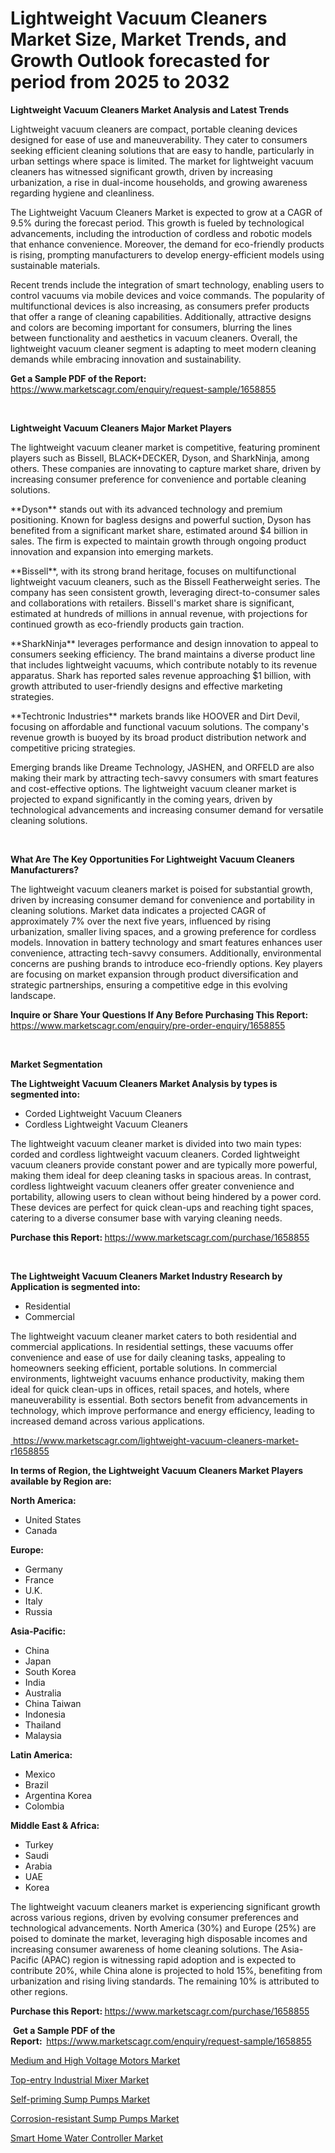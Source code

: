 <p><h1>Lightweight Vacuum Cleaners Market Size, Market Trends, and Growth Outlook forecasted for period from 2025 to 2032</h1></p><p><strong>Lightweight Vacuum Cleaners Market Analysis and Latest Trends</strong></p>
<p><p>Lightweight vacuum cleaners are compact, portable cleaning devices designed for ease of use and maneuverability. They cater to consumers seeking efficient cleaning solutions that are easy to handle, particularly in urban settings where space is limited. The market for lightweight vacuum cleaners has witnessed significant growth, driven by increasing urbanization, a rise in dual-income households, and growing awareness regarding hygiene and cleanliness.</p><p>The Lightweight Vacuum Cleaners Market is expected to grow at a CAGR of 9.5% during the forecast period. This growth is fueled by technological advancements, including the introduction of cordless and robotic models that enhance convenience. Moreover, the demand for eco-friendly products is rising, prompting manufacturers to develop energy-efficient models using sustainable materials. </p><p>Recent trends include the integration of smart technology, enabling users to control vacuums via mobile devices and voice commands. The popularity of multifunctional devices is also increasing, as consumers prefer products that offer a range of cleaning capabilities. Additionally, attractive designs and colors are becoming important for consumers, blurring the lines between functionality and aesthetics in vacuum cleaners. Overall, the lightweight vacuum cleaner segment is adapting to meet modern cleaning demands while embracing innovation and sustainability.</p></p>
<p><strong>Get a Sample PDF of the Report:&nbsp;</strong> <a href="https://www.marketscagr.com/enquiry/request-sample/1658855?utm_campaign=1901&utm_medium=2&utm_source=Github&utm_content=ia&utm_term=28022025&utm_id=lightweight-vacuum-cleaners">https://www.marketscagr.com/enquiry/request-sample/1658855</a></p>
<p>&nbsp;</p>
<p><strong>Lightweight Vacuum Cleaners Major Market Players</strong></p>
<p><p>The lightweight vacuum cleaner market is competitive, featuring prominent players such as Bissell, BLACK+DECKER, Dyson, and SharkNinja, among others. These companies are innovating to capture market share, driven by increasing consumer preference for convenience and portable cleaning solutions.</p><p>**Dyson** stands out with its advanced technology and premium positioning. Known for bagless designs and powerful suction, Dyson has benefited from a significant market share, estimated around $4 billion in sales. The firm is expected to maintain growth through ongoing product innovation and expansion into emerging markets.</p><p>**Bissell**, with its strong brand heritage, focuses on multifunctional lightweight vacuum cleaners, such as the Bissell Featherweight series. The company has seen consistent growth, leveraging direct-to-consumer sales and collaborations with retailers. Bissell's market share is significant, estimated at hundreds of millions in annual revenue, with projections for continued growth as eco-friendly products gain traction.</p><p>**SharkNinja** leverages performance and design innovation to appeal to consumers seeking efficiency. The brand maintains a diverse product line that includes lightweight vacuums, which contribute notably to its revenue apparatus. Shark has reported sales revenue approaching $1 billion, with growth attributed to user-friendly designs and effective marketing strategies.</p><p>**Techtronic Industries** markets brands like HOOVER and Dirt Devil, focusing on affordable and functional vacuum solutions. The company's revenue growth is buoyed by its broad product distribution network and competitive pricing strategies.</p><p>Emerging brands like Dreame Technology, JASHEN, and ORFELD are also making their mark by attracting tech-savvy consumers with smart features and cost-effective options. The lightweight vacuum cleaner market is projected to expand significantly in the coming years, driven by technological advancements and increasing consumer demand for versatile cleaning solutions.</p></p>
<p>&nbsp;</p>
<p><strong>What Are The Key Opportunities For Lightweight Vacuum Cleaners Manufacturers?</strong></p>
<p><p>The lightweight vacuum cleaners market is poised for substantial growth, driven by increasing consumer demand for convenience and portability in cleaning solutions. Market data indicates a projected CAGR of approximately 7% over the next five years, influenced by rising urbanization, smaller living spaces, and a growing preference for cordless models. Innovation in battery technology and smart features enhances user convenience, attracting tech-savvy consumers. Additionally, environmental concerns are pushing brands to introduce eco-friendly options. Key players are focusing on market expansion through product diversification and strategic partnerships, ensuring a competitive edge in this evolving landscape.</p></p>
<p><strong>Inquire or Share Your Questions If Any Before Purchasing This Report:</strong> <a href="https://www.marketscagr.com/enquiry/pre-order-enquiry/1658855?utm_campaign=1901&utm_medium=2&utm_source=Github&utm_content=ia&utm_term=28022025&utm_id=lightweight-vacuum-cleaners">https://www.marketscagr.com/enquiry/pre-order-enquiry/1658855</a></p>
<p>&nbsp;</p>
<p><strong>Market Segmentation</strong></p>
<p><strong>The Lightweight Vacuum Cleaners Market Analysis by types is segmented into:</strong></p>
<p><ul><li>Corded Lightweight Vacuum Cleaners</li><li>Cordless Lightweight Vacuum Cleaners</li></ul></p>
<p><p>The lightweight vacuum cleaner market is divided into two main types: corded and cordless lightweight vacuum cleaners. Corded lightweight vacuum cleaners provide constant power and are typically more powerful, making them ideal for deep cleaning tasks in spacious areas. In contrast, cordless lightweight vacuum cleaners offer greater convenience and portability, allowing users to clean without being hindered by a power cord. These devices are perfect for quick clean-ups and reaching tight spaces, catering to a diverse consumer base with varying cleaning needs.</p></p>
<p><strong>Purchase this Report:&nbsp;</strong><a href="https://www.marketscagr.com/purchase/1658855?utm_campaign=1901&utm_medium=2&utm_source=Github&utm_content=ia&utm_term=28022025&utm_id=lightweight-vacuum-cleaners">https://www.marketscagr.com/purchase/1658855</a></p>
<p>&nbsp;</p>
<p><strong>The Lightweight Vacuum Cleaners Market Industry Research by Application is segmented into:</strong></p>
<p><ul><li>Residential</li><li>Commercial</li></ul></p>
<p><p>The lightweight vacuum cleaner market caters to both residential and commercial applications. In residential settings, these vacuums offer convenience and ease of use for daily cleaning tasks, appealing to homeowners seeking efficient, portable solutions. In commercial environments, lightweight vacuums enhance productivity, making them ideal for quick clean-ups in offices, retail spaces, and hotels, where maneuverability is essential. Both sectors benefit from advancements in technology, which improve performance and energy efficiency, leading to increased demand across various applications.</p></p>
<p><a href="https://www.marketscagr.com/lightweight-vacuum-cleaners-market-r1658855?utm_campaign=1901&utm_medium=2&utm_source=Github&utm_content=ia&utm_term=28022025&utm_id=lightweight-vacuum-cleaners">&nbsp;https://www.marketscagr.com/lightweight-vacuum-cleaners-market-r1658855</a></p>
<p><strong>In terms of Region, the Lightweight Vacuum Cleaners Market Players available by Region are:</strong></p>
<p>
    <p> <strong> North America: </strong>
        <ul>
            <li>United States</li>
            <li>Canada</li>
        </ul>
        </p> 
    <p> <strong> Europe: </strong>
        <ul>
            <li>Germany</li>
            <li>France</li>
            <li>U.K.</li>
            <li>Italy</li>
            <li>Russia</li>
        </ul>
        </p> 
    <p> <strong> Asia-Pacific: </strong>
        <ul>
            <li>China</li>
            <li>Japan</li>
            <li>South Korea</li>
            <li>India</li>
            <li>Australia</li>
            <li>China Taiwan</li>
            <li>Indonesia</li>
            <li>Thailand</li>
            <li>Malaysia</li>
        </ul>
        </p> 
    <p> <strong> Latin America: </strong>
        <ul>
            <li>Mexico</li>
            <li>Brazil</li>
            <li>Argentina Korea</li>
            <li>Colombia</li>
        </ul>
        </p> 
    <p> <strong> Middle East & Africa: </strong>
        <ul>
            <li>Turkey</li>
            <li>Saudi</li>
            <li>Arabia</li>
            <li>UAE</li>
            <li>Korea</li>
        </ul>
    </p>
    </p>
<p><p>The lightweight vacuum cleaners market is experiencing significant growth across various regions, driven by evolving consumer preferences and technological advancements. North America (30%) and Europe (25%) are poised to dominate the market, leveraging high disposable incomes and increasing consumer awareness of home cleaning solutions. The Asia-Pacific (APAC) region is witnessing rapid adoption and is expected to contribute 20%, while China alone is projected to hold 15%, benefiting from urbanization and rising living standards. The remaining 10% is attributed to other regions.</p></p>
<p><strong>Purchase this Report: </strong><a href="https://www.marketscagr.com/purchase/1658855?utm_campaign=1901&utm_medium=2&utm_source=Github&utm_content=ia&utm_term=28022025&utm_id=lightweight-vacuum-cleaners">https://www.marketscagr.com/purchase/1658855</a></p>
<p>&nbsp;<strong>Get a Sample PDF of the Report:&nbsp;&nbsp;</strong><a href="https://www.marketscagr.com/enquiry/request-sample/1658855?utm_campaign=1901&utm_medium=2&utm_source=Github&utm_content=ia&utm_term=28022025&utm_id=lightweight-vacuum-cleaners">https://www.marketscagr.com/enquiry/request-sample/1658855</a></p>
<p><strong></strong></p>
<p><p><a href="https://github.com/irfadac/Market-Research-Report-List-5/blob/main/medium-and-high-voltage-motors-market.md?utm_campaign=1901&utm_medium=2&utm_source=Github&utm_content=ia&utm_term=28022025&utm_id=lightweight-vacuum-cleaners">Medium and High Voltage Motors Market</a></p><p><a href="https://github.com/gerdabatiskzv9/Market-Research-Report-List-1/blob/main/top-entry-industrial-mixer-market.md?utm_campaign=1901&utm_medium=2&utm_source=Github&utm_content=ia&utm_term=28022025&utm_id=lightweight-vacuum-cleaners">Top-entry Industrial Mixer Market</a></p><p><a href="https://github.com/ashepherd82/Market-Research-Report-List-7/blob/main/self-priming-sump-pumps-market.md?utm_campaign=1901&utm_medium=2&utm_source=Github&utm_content=ia&utm_term=28022025&utm_id=lightweight-vacuum-cleaners">Self-priming Sump Pumps Market</a></p><p><a href="https://github.com/irfadac/Market-Research-Report-List-5/blob/main/corrosion-resistant-sump-pumps-market.md?utm_campaign=1901&utm_medium=2&utm_source=Github&utm_content=ia&utm_term=28022025&utm_id=lightweight-vacuum-cleaners">Corrosion-resistant Sump Pumps Market</a></p><p><a href="https://github.com/JakirUddin651/Market-Research-Report-List-1/blob/main/smart-home-water-controller-market.md?utm_campaign=1901&utm_medium=2&utm_source=Github&utm_content=ia&utm_term=28022025&utm_id=lightweight-vacuum-cleaners">Smart Home Water Controller Market</a></p></p>